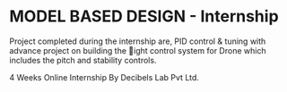 # MODEL BASED DESIGN - Internship
Project completed during the internship are, PID control & tuning with advance project on building the 􀃖ight control system for Drone which includes the pitch and stability controls.

<p>
  4 Weeks Online Internship By Decibels Lab Pvt Ltd.
</p>
